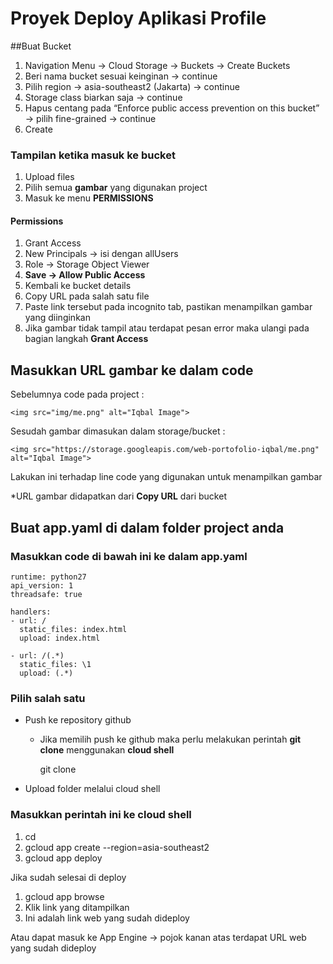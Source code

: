 # Proyek Deploy Aplikasi Profile

##Buat Bucket
1. Navigation Menu → Cloud Storage → Buckets → Create Buckets
2. Beri nama bucket sesuai keinginan → continue
3. Pilih region → asia-southeast2 (Jakarta) → continue
4. Storage class biarkan saja → continue
5. Hapus centang pada “Enforce public access prevention on this bucket” → pilih fine-grained → continue
6. Create

### Tampilan ketika masuk ke bucket
1. Upload files
2. Pilih semua **gambar** yang digunakan project
3. Masuk ke menu **PERMISSIONS**

#### Permissions
1. Grant Access
2. New Principals → isi dengan allUsers
3. Role → Storage Object Viewer
4. **Save → Allow Public Access**
5. Kembali ke bucket details
6. Copy URL pada salah satu file
7. Paste link tersebut pada incognito tab, pastikan menampilkan gambar yang diinginkan
8. Jika gambar tidak tampil atau terdapat pesan error maka ulangi pada bagian langkah **Grant Access**

## Masukkan URL gambar ke dalam code
Sebelumnya code pada project : 
```
<img src="img/me.png" alt="Iqbal Image">
```
Sesudah gambar dimasukan dalam storage/bucket :
```
<img src="https://storage.googleapis.com/web-portofolio-iqbal/me.png" alt="Iqbal Image">
```
Lakukan ini terhadap line code yang digunakan untuk menampilkan gambar

*URL gambar didapatkan dari **Copy URL** dari bucket

## Buat app.yaml di dalam folder project anda
### Masukkan code di bawah ini ke dalam app.yaml
```
runtime: python27
api_version: 1
threadsafe: true

handlers:
- url: /
  static_files: index.html
  upload: index.html

- url: /(.*)
  static_files: \1
  upload: (.*)
```

### Pilih salah satu

- Push ke repository github
    - Jika memilih push ke github maka perlu melakukan perintah **git clone** menggunakan **cloud shell**
        
        git clone <link repository>
        
- Upload folder melalui cloud shell

### Masukkan perintah ini ke cloud shell

1. cd <nama folder>
2. gcloud app create --region=asia-southeast2
3. gcloud app deploy

Jika sudah selesai di deploy

1. gcloud app browse
2. Klik link yang ditampilkan
3. Ini adalah link web yang sudah dideploy

Atau dapat masuk ke App Engine → pojok kanan atas terdapat URL web yang sudah dideploy
